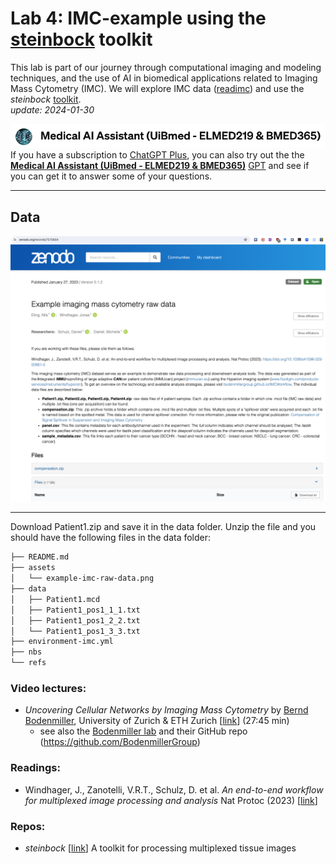 # Lab 4: IMC-example using the [steinbock](https://bodenmillergroup.github.io/steinbock) toolkit

This lab is part of our journey through computational imaging and modeling techniques, and the use of AI in biomedical applications related to Imaging Mass Cytometry (IMC). We will explore IMC data ([readimc](https://bodenmillergroup.github.io/readimc)) and use the _steinbock_ [toolkit](https://bodenmillergroup.github.io/steinbock).  <br>  _update: 2024-01-30_


<!-- ![img](../assets/GPT-MedAI.png)<br> -->
<img src="../../assets/GPT-MedAI.png" width="600"><br>
If you have a subscription to [ChatGPT Plus](https://openai.com/blog/chatgpt-plus), you can also try out the the [**Medical AI Assistant (UiBmed - ELMED219 & BMED365)**](https://chat.openai.com/g/g-d90dfN17H-medical-ai-assistant-uibmed-elmed219-bmed365) [GPT](https://openai.com/blog/introducing-gpts) and see if you can get it to answer some of your questions.

---------------

## Data


<img src="./assets/example-imc-raw-data.png">

-----
Download Patient1.zip and save it in the data folder. Unzip the file and you should have the following files in the data folder:
```bash
├── README.md
├── assets
│   └── example-imc-raw-data.png
├── data
│   ├── Patient1.mcd
│   ├── Patient1_pos1_1_1.txt
│   ├── Patient1_pos1_2_2.txt
│   └── Patient1_pos1_3_3.txt
├── environment-imc.yml
├── nbs
└── refs
```

### Video lectures:


- _Uncovering Cellular Networks by Imaging Mass Cytometry_ by [Bernd Bodenmiller](https://scholar.google.com/citations?user=-crrFJYAAAAJ&hl=en), University of Zurich & ETH Zurich [[link](https://youtu.be/j3DSbg-oB8w?si=0PDiQHuHfvlUy26j)] (27:45 min)
   - see also the [Bodenmiller lab](https://www.bodenmillerlab.com) and their GitHub repo (https://github.com/BodenmillerGroup)


   
### Readings:


- Windhager, J., Zanotelli, V.R.T., Schulz, D. et al.  _An end-to-end workflow for multiplexed image processing and analysis_  Nat Protoc (2023) [[link](https://doi.org/10.1038/s41596-023-00881-0)] 
  
### Repos:

-  _steinbock_  [[link](https://github.com/BodenmillerGroup/steinbock)] A toolkit for processing multiplexed tissue images


<!--
- _100 Days of NLP </>_ by Raviraja Ghanta [[link](https://github.com/graviraja/100-Days-of-NLP)] A visual guide through NLP with Jupyter notebooks (using colab).
-->


